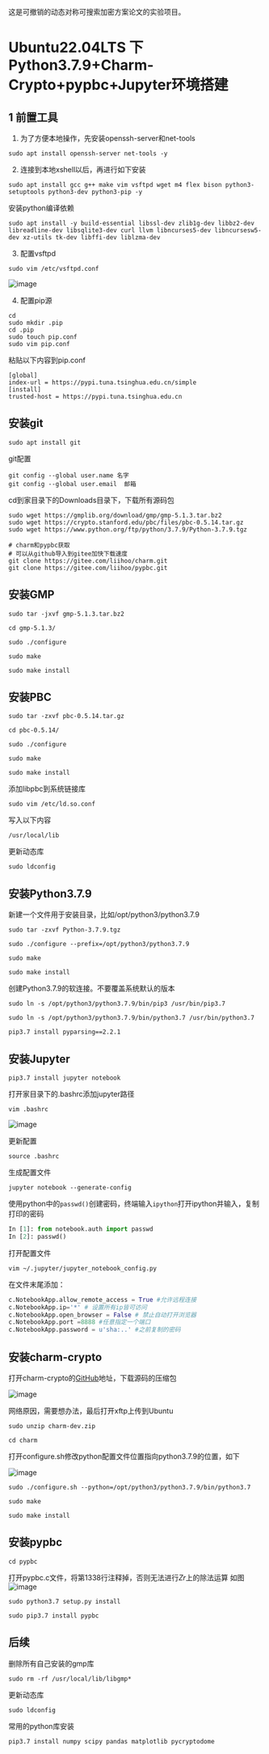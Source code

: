 这是可撤销的动态对称可搜索加密方案论文的实验项目。
# Ubuntu22.04LTS 下Python3.7.9+Charm-Crypto+pypbc+Jupyter环境搭建

## 1 前置工具

1. 为了方便本地操作，先安装openssh-server和net-tools

```shell
sudo apt install openssh-server net-tools -y
```

2. 连接到本地xshell以后，再进行如下安装

```shell
sudo apt install gcc g++ make vim vsftpd wget m4 flex bison python3-setuptools python3-dev python3-pip -y
```
安装python编译依赖
```shell
sudo apt install -y build-essential libssl-dev zlib1g-dev libbz2-dev libreadline-dev libsqlite3-dev curl llvm libncurses5-dev libncursesw5-dev xz-utils tk-dev libffi-dev liblzma-dev
```
3. 配置vsftpd

```shell
sudo vim /etc/vsftpd.conf
```

![image](https://github.com/XXXatHEU/RDSSES/assets/119908567/d62526a1-4577-41d7-acf4-b60f90d16f88)


4. 配置pip源

```shell
cd
sudo mkdir .pip
cd .pip
sudo touch pip.conf
sudo vim pip.conf
```

粘贴以下内容到pip.conf

```
[global]
index-url = https://pypi.tuna.tsinghua.edu.cn/simple
[install]
trusted-host = https://pypi.tuna.tsinghua.edu.cn
```

## 安装git

```shell
sudo apt install git
```

git配置

```shell
git config --global user.name 名字
git config --global user.email  邮箱
```

cd到家目录下的Downloads目录下，下载所有源码包

```shell
sudo wget https://gmplib.org/download/gmp/gmp-5.1.3.tar.bz2
sudo wget https://crypto.stanford.edu/pbc/files/pbc-0.5.14.tar.gz
sudo wget https://www.python.org/ftp/python/3.7.9/Python-3.7.9.tgz

# charm和pypbc获取
# 可以从github导入到gitee加快下载速度
git clone https://gitee.com/liihoo/charm.git
git clone https://gitee.com/liihoo/pypbc.git
```

## 安装GMP

```shell
sudo tar -jxvf gmp-5.1.3.tar.bz2
```

```shell
cd gmp-5.1.3/
```

```shell
sudo ./configure
```

```shell
sudo make
```

```shell
sudo make install
```

## 安装PBC

```shell
sudo tar -zxvf pbc-0.5.14.tar.gz
```

```shell
cd pbc-0.5.14/
```

```shell
sudo ./configure
```

```shell
sudo make
```

```shell
sudo make install
```


添加libpbc到系统链接库

```shell
sudo vim /etc/ld.so.conf
```
写入以下内容
```shell
/usr/local/lib
```

更新动态库

```shell
sudo ldconfig
```

## 安装Python3.7.9
新建一个文件用于安装目录，比如/opt/python3/python3.7.9
```shell
sudo tar -zxvf Python-3.7.9.tgz
```

```shell
sudo ./configure --prefix=/opt/python3/python3.7.9
```


```shell
sudo make
```

```shell
sudo make install
```

创建Python3.7.9的软连接。不要覆盖系统默认的版本

```shell
sudo ln -s /opt/python3/python3.7.9/bin/pip3 /usr/bin/pip3.7
```

```shell
sudo ln -s /opt/python3/python3.7.9/bin/python3.7 /usr/bin/python3.7
```

```shell
pip3.7 install pyparsing==2.2.1
```

## 安装Jupyter

```shell
pip3.7 install jupyter notebook
```

打开家目录下的.bashrc添加jupyter路径

```
vim .bashrc
```

![image](https://github.com/XXXatHEU/RDSSES/assets/119908567/42b13edf-073a-45c6-b4f9-d98e41718a19)


更新配置

```shell
source .bashrc
```

生成配置文件

```shell
jupyter notebook --generate-config
```

使用python中的`passwd()`创建密码，终端输入`ipython`打开ipython并输入，复制打印的密码

```python
In [1]: from notebook.auth import passwd
In [2]: passwd()
```

打开配置文件

```shell
vim ~/.jupyter/jupyter_notebook_config.py
```

在文件末尾添加：

```python
c.NotebookApp.allow_remote_access = True #允许远程连接
c.NotebookApp.ip='*' # 设置所有ip皆可访问
c.NotebookApp.open_browser = False # 禁止自动打开浏览器
c.NotebookApp.port =8888 #任意指定一个端口
c.NotebookApp.password = u'sha:..' #之前复制的密码
```

## 安装charm-crypto

打开charm-crypto的[GitHub](https://github.com/JHUISI/charm)地址，下载源码的压缩包

![image](https://github.com/XXXatHEU/RDSSES/assets/119908567/08423753-3d76-40a8-9105-ee7403654b8a)


网络原因，需要想办法，最后打开xftp上传到Ubuntu

```shell
sudo unzip charm-dev.zip
```

```shell
cd charm
```
打开configure.sh修改python配置文件位置指向python3.7.9的位置，如下

![image](https://github.com/XXXatHEU/RDSSES/assets/119908567/7f75f00c-3ec3-4f77-bf68-6bef737585d3)


```shell
sudo ./configure.sh --python=/opt/python3/python3.7.9/bin/python3.7
```

```shell
sudo make
```

```shell
sudo make install
```

## 安装pypbc

```shell
cd pypbc
```
打开pypbc.c文件，将第1338行注释掉，否则无法进行$Zr$上的除法运算
如图
![image](https://github.com/XXXatHEU/RDSSES/assets/119908567/52eecc1e-e83a-410c-a0d5-371106f448e6)

```shell
sudo python3.7 setup.py install
```

```shell
sudo pip3.7 install pypbc
```

## 后续

删除所有自己安装的gmp库

```shell
sudo rm -rf /usr/local/lib/libgmp*
```

更新动态库

```shell
sudo ldconfig
```

常用的python库安装

```shell
pip3.7 install numpy scipy pandas matplotlib pycryptodome
```
